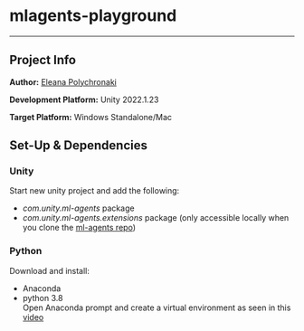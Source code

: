 # mlagents-playground

---

## Project Info

**Author:** 
[Eleana Polychronaki](https://github.com/EleanaPol)

**Development Platform:**
Unity 2022.1.23

**Target Platform:**
Windows Standalone/Mac

## Set-Up & Dependencies
### Unity
Start new unity project and add the following:
* *com.unity.ml-agents* package
* *com.unity.ml-agents.extensions* package (only accessible locally when you clone the [ml-agents repo](https://github.com/Unity-Technologies/ml-agents))
### Python
Download and install:
* Anaconda
* python 3.8  
Open Anaconda prompt and create a virtual environment as seen in this [video](https://youtu.be/Yix4iV_io6o?t=58)
